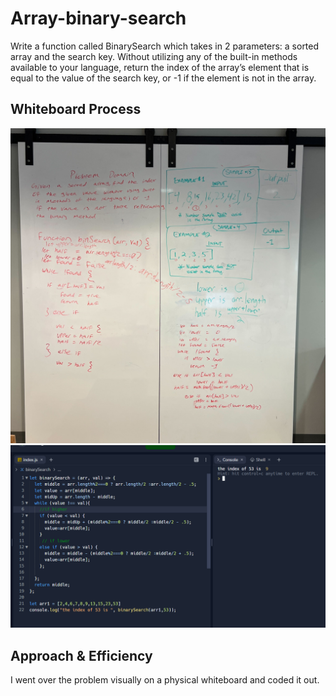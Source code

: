 # Array-binary-search

<!-- Description of the challenge -->
Write a function called BinarySearch which takes in 2 parameters: a sorted array and the search key. Without utilizing any of the built-in methods available to your language, return the index of the array’s element that is equal to the value of the search key, or -1 if the element is not in the array.

## Whiteboard Process

<!-- Embedded whiteboard image -->
![Whiteboard](./../images/CC03-2.jpg)
![Code](./../images/CC03-1.png)

## Approach & Efficiency

<!-- What approach did you take? Discuss Why. What is the Big O space/time for this approach? -->

I went over the problem visually on a physical whiteboard and coded it out.
